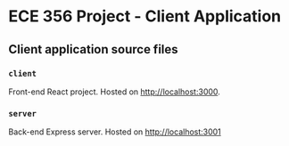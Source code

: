 # ECE 356 Project - Client Application

## Client application source files

### `client`
Front-end React project. Hosted on [http://localhost:3000](http://localhost:3000).

### `server`
Back-end Express server. Hosted on [http://localhost:3001](http://localhost:3001)

